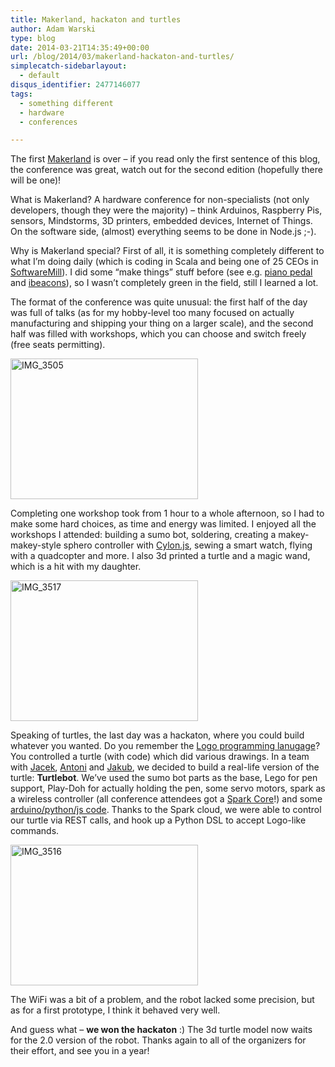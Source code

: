 ```yaml
---
title: Makerland, hackaton and turtles
author: Adam Warski
type: blog
date: 2014-03-21T14:35:49+00:00
url: /blog/2014/03/makerland-hackaton-and-turtles/
simplecatch-sidebarlayout:
  - default
disqus_identifier: 2477146077
tags:
  - something different
  - hardware
  - conferences

---
```

The first [Makerland][1] is over &#8211; if you read only the first sentence of this blog, the conference was great, watch out for the second edition (hopefully there will be one)! 

What is Makerland? A hardware conference for non-specialists (not only developers, though they were the majority) &#8211; think Arduinos, Raspberry Pis, sensors, Mindstorms, 3D printers, embedded devices, Internet of Things. On the software side, (almost) everything seems to be done in Node.js ;-).

Why is Makerland special? First of all, it is something completely different to what I&#8217;m doing daily (which is coding in Scala and being one of 25 CEOs in [SoftwareMill][2]). I did some &#8220;make things&#8221; stuff before (see e.g. [piano pedal][3] and [ibeacons][4]), so I wasn&#8217;t completely green in the field, still I learned a lot.

The format of the conference was quite unusual: the first half of the day was full of talks (as for my hobby-level too many focused on actually manufacturing and shipping your thing on a larger scale), and the second half was filled with workshops, which you can choose and switch freely (free seats permitting).

<a href="http://www.warski.org/blog/2014/03/makerland-hackaton-and-turtles/img_3505/" rel="attachment wp-att-1224"><img loading="lazy" decoding="async" src="http://www.warski.org/blog/wp-content/uploads/2014/03/IMG_3505-300x225.jpg" alt="IMG_3505" width="300" height="225" class="aligncenter size-medium wp-image-1224" srcset="https://www.warski.org/blog/wp-content/uploads/2014/03/IMG_3505-300x225.jpg 300w, https://www.warski.org/blog/wp-content/uploads/2014/03/IMG_3505-1024x768.jpg 1024w, https://www.warski.org/blog/wp-content/uploads/2014/03/IMG_3505-210x157.jpg 210w" sizes="(max-width: 300px) 100vw, 300px" /></a>

Completing one workshop took from 1 hour to a whole afternoon, so I had to make some hard choices, as time and energy was limited. I enjoyed all the workshops I attended: building a sumo bot, soldering, creating a makey-makey-style sphero controller with [Cylon.js][5], sewing a smart watch, flying with a quadcopter and more. I also 3d printed a turtle and a magic wand, which is a hit with my daughter.

<a href="http://www.warski.org/blog/2014/03/makerland-hackaton-and-turtles/img_3517/" rel="attachment wp-att-1226"><img loading="lazy" decoding="async" src="http://www.warski.org/blog/wp-content/uploads/2014/03/IMG_3517-300x225.jpg" alt="IMG_3517" width="300" height="225" class="aligncenter size-medium wp-image-1226" srcset="https://www.warski.org/blog/wp-content/uploads/2014/03/IMG_3517-300x225.jpg 300w, https://www.warski.org/blog/wp-content/uploads/2014/03/IMG_3517-1024x768.jpg 1024w, https://www.warski.org/blog/wp-content/uploads/2014/03/IMG_3517-210x157.jpg 210w" sizes="(max-width: 300px) 100vw, 300px" /></a>

Speaking of turtles, the last day was a hackaton, where you could build whatever you wanted. Do you remember the [Logo programming lanugage][6]? You controlled a turtle (with code) which did various drawings. In a team with [Jacek][7], [Antoni][8] and [Jakub][9], we decided to build a real-life version of the turtle: **Turtlebot**. We&#8217;ve used the sumo bot parts as the base, Lego for pen support, Play-Doh for actually holding the pen, some servo motors, spark as a wireless controller (all conference attendees got a [Spark Core][10]!) and some [arduino/python/js code][11]. Thanks to the Spark cloud, we were able to control our turtle via REST calls, and hook up a Python DSL to accept Logo-like commands.

<a href="http://www.warski.org/blog/2014/03/makerland-hackaton-and-turtles/img_3516/" rel="attachment wp-att-1222"><img loading="lazy" decoding="async" src="http://www.warski.org/blog/wp-content/uploads/2014/03/IMG_3516-300x225.jpg" alt="IMG_3516" width="300" height="225" class="aligncenter size-medium wp-image-1222" srcset="https://www.warski.org/blog/wp-content/uploads/2014/03/IMG_3516-300x225.jpg 300w, https://www.warski.org/blog/wp-content/uploads/2014/03/IMG_3516-1024x768.jpg 1024w, https://www.warski.org/blog/wp-content/uploads/2014/03/IMG_3516-210x157.jpg 210w" sizes="(max-width: 300px) 100vw, 300px" /></a>

The WiFi was a bit of a problem, and the robot lacked some precision, but as for a first prototype, I think it behaved very well.

And guess what &#8211; **we won the hackaton** :) The 3d turtle model now waits for the 2.0 version of the robot. Thanks again to all of the organizers for their effort, and see you in a year!

 [1]: http://www.makerland.org/
 [2]: https://softwaremill.com/
 [3]: http://www.warski.org/blog/2012/08/connecting-a-piano-pedal-to-a-computer/
 [4]: https://softwaremill.com/first-softwaremill-hackaton-ibeacons/
 [5]: http://cylonjs.com/
 [6]: http://en.wikipedia.org/wiki/Logo_(programming_language)
 [7]: https://twitter.com/rucek
 [8]: https://twitter.com/spherefoundry
 [9]: https://twitter.com/kvbik
 [10]: https://www.spark.io/
 [11]: https://github.com/adamw/turtlebot
